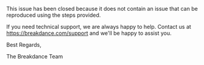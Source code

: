 This issue has been closed because it does not contain an issue that can be reproduced using the steps provided.

If you need technical support, we are always happy to help. Contact us at https://breakdance.com/support and we'll be happy to assist you.

Best Regards,

The Breakdance Team
